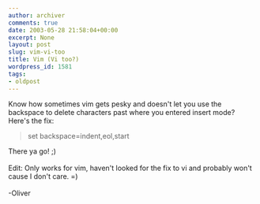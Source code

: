 ```yaml
---
author: archiver
comments: true
date: 2003-05-28 21:58:04+00:00
excerpt: None
layout: post
slug: vim-vi-too
title: Vim (Vi too?)
wordpress_id: 1581
tags:
- oldpost
---
```


Know how sometimes vim gets pesky and doesn't let you use the backspace to delete characters past where you entered insert mode? Here's the fix:

> set backspace=indent,eol,start

There ya go! ;)<br /><br />Edit: Only works for vim, haven't looked for the fix to vi and probably won't cause I don't care. =)<br /><br />-Oliver